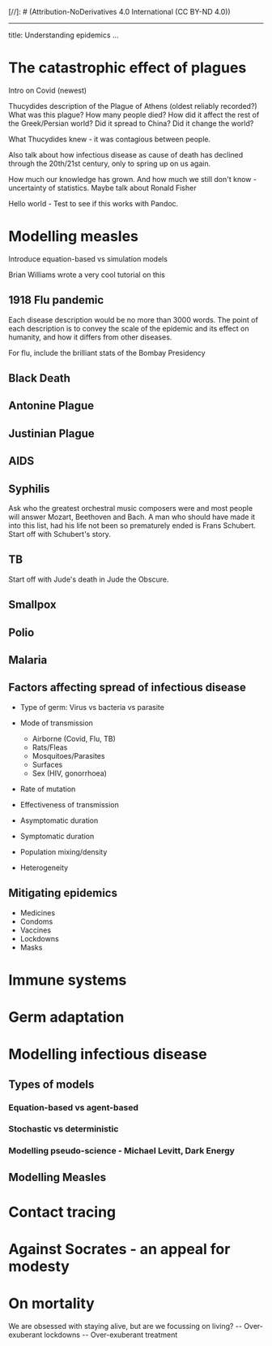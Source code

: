 [//]: # (Attribution-NoDerivatives 4.0 International (CC BY-ND 4.0))

---
title: Understanding epidemics
...


# The catastrophic effect of plagues

Intro on Covid (newest)

Thucydides description of the Plague of Athens (oldest reliably recorded?)
What was this plague? How many people died? How did it affect the rest of
the Greek/Persian world? Did it spread to China? Did it change the world?

What Thucydides knew - it was contagious between people.

Also talk about how infectious disease as cause of death has declined through
the 20th/21st century, only to spring up on us again.

How much our knowledge has grown. And how much we still don't know - uncertainty
of statistics. Maybe talk about Ronald Fisher

<p id="hello-world">
Hello world - Test to see if this works with Pandoc.
</p>

<script>
    document.getElementById("hello-world").addEventListener("click",
    function(e) {
       e.target.style.backgroundColor="red";
    });
</script>

# Modelling measles

Introduce equation-based vs simulation models

Brian Williams wrote a very cool tutorial on this


## 1918 Flu pandemic

Each disease description would be no more than 3000 words. The point of each
description is to convey the scale of the epidemic and its effect on humanity,
and how it differs from other diseases.

For flu, include the brilliant stats of the Bombay Presidency

## Black Death

## Antonine Plague

## Justinian Plague

## AIDS

## Syphilis

Ask who the greatest orchestral music composers were and most people will answer
Mozart, Beethoven and Bach. A man who should have made it into this list, had
his life not been so prematurely ended is Frans Schubert. Start off with Schubert's story.

## TB

Start off with Jude's death in Jude the Obscure.

## Smallpox

## Polio

## Malaria

## Factors affecting spread of infectious disease

- Type of germ: Virus vs bacteria vs parasite

- Mode of transmission
   - Airborne (Covid, Flu, TB)
   - Rats/Fleas
   - Mosquitoes/Parasites
   - Surfaces
   - Sex (HIV, gonorrhoea)

- Rate of mutation

- Effectiveness of transmission
- Asymptomatic duration
- Symptomatic duration
- Population mixing/density

- Heterogeneity

## Mitigating epidemics

- Medicines
- Condoms
- Vaccines
- Lockdowns
- Masks

# Immune systems

# Germ adaptation

# Modelling infectious disease

## Types of models

### Equation-based vs agent-based

### Stochastic vs deterministic

### Modelling pseudo-science - Michael Levitt, Dark Energy

## Modelling Measles


# Contact tracing

# Against Socrates - an appeal for modesty

# On mortality

We are obsessed with staying alive, but are we focussing on living?
-- Over-exuberant lockdowns
-- Over-exuberant treatment
